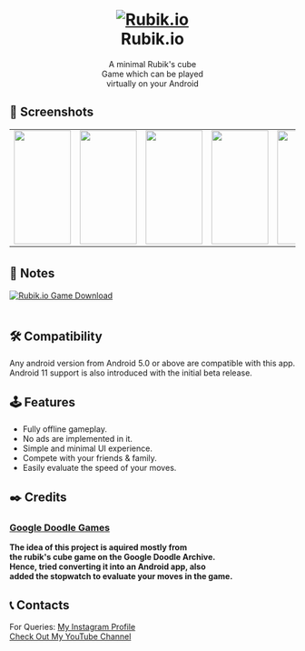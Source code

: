 <h1 align="center">
  <br>
  <a href="https://github.com/utsanjan/Rubik.io">
  <img src="https://lh3.googleusercontent.com/-PvHGr9rLu8o/YMRbRFUtMzI/AAAAAAAAiBw/KYMXz2gepkggi2Jcy0EvHBkoD2KI8_hIACLcBGAsYHQ/w200-h200/icon.png"
  alt="Rubik.io">
  </a><br>
  Rubik.io
  <br>
</h1>    

<p align="center">A minimal Rubik's cube <br>
  Game which can be played <br>
  virtually on your Android</p>
  
## 📱 Screenshots

<table>
  <tr>
  </tr>
  <tr>
    <td><img src="https://lh3.googleusercontent.com/-r-xIVRkl1xI/YMRe0pPDr0I/AAAAAAAAiB4/GKa3JgLbx4sBmcD3CpItfe-Bh2z-rAV-gCLcBGAsYHQ/s16000/1.png" width=100 height=200></td>
    <td><img src="https://lh3.googleusercontent.com/-9ElnYBpgaFo/YMRfLDcjYQI/AAAAAAAAiCA/jUm4gBZwxcw8cntr8HllykXRFjAhWmvrACLcBGAsYHQ/s16000/2.png" width=100 height=200></td>
    <td><img src="https://lh3.googleusercontent.com/-r-xIVRkl1xI/YMRe0pPDr0I/AAAAAAAAiB4/GKa3JgLbx4sBmcD3CpItfe-Bh2z-rAV-gCLcBGAsYHQ/s16000/1.png" width=100 height=200></td>
    <td><img src="https://lh3.googleusercontent.com/-r-xIVRkl1xI/YMRe0pPDr0I/AAAAAAAAiB4/GKa3JgLbx4sBmcD3CpItfe-Bh2z-rAV-gCLcBGAsYHQ/s16000/1.png" width=100 height=200></td>
    <td><img src="https://lh3.googleusercontent.com/-r-xIVRkl1xI/YMRe0pPDr0I/AAAAAAAAiB4/GKa3JgLbx4sBmcD3CpItfe-Bh2z-rAV-gCLcBGAsYHQ/s16000/1.png" width=100 height=200></td>
  </tr>
 </table>

## 📝 Notes ㅤ

<a href="https://github.com/utsanjan/Rubik.io/releases">
<img src="https://lh3.googleusercontent.com/-IJZuEYk4FQg/YJRSfaSP90I/AAAAAAAAgtg/ykZyNxtzjVkqDpKAbgeeCBTHs2i7IJSxgCLcBGAsYHQ/s16000/Webp.net-resizeimage%2B%25284%2529.png"
alt="Rubik.io Game Download"></a><br>ㅤ

## 🛠️ Compatibility
Any android version from Android 5.0 or above are compatible with this app.
<br>Android 11 support is also introduced with the initial beta release.

## 🕹️ Features

- Fully offline gameplay.
- No ads are implemented in it.
- Simple and minimal UI experience.
- Compete with your friends & family.
- Easily evaluate the speed of your moves.

## ✒️ Credits 
### [Google Doodle Games](https://www.google.com/doodles?q=games)<br>
**The idea of this project is aquired mostly from<br>
the rubik's cube game on the Google Doodle Archive.<br>
Hence, tried converting it into an Android app, also<br>
added the stopwatch to evaluate your moves in the game.**

## 📞 Contacts

For Queries: [My Instagram Profile](https://www.instagram.com/utsanjan/)  
[Check Out My YouTube Channel](https://www.youtube.com/DopeSatan)
